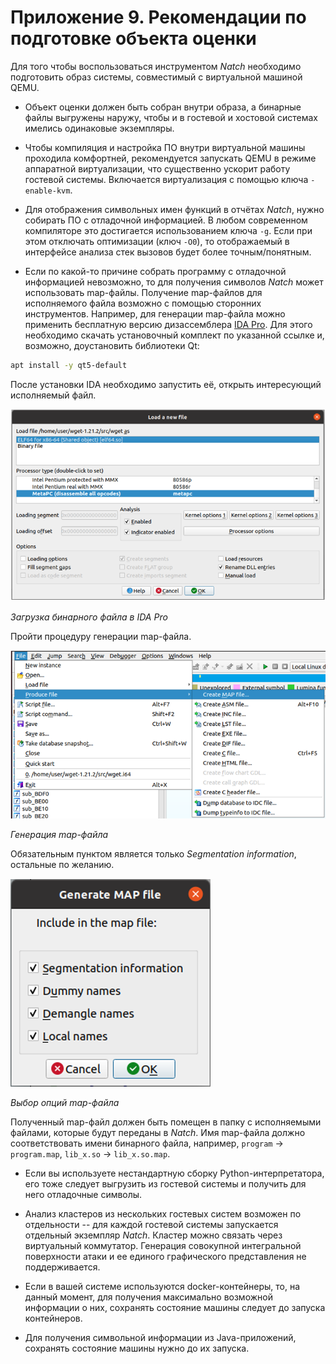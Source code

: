 <div style="page-break-before:always;">
</div>


# <a name="app_preparation"></a>Приложение 9. Рекомендации по подготовке объекта оценки

Для того чтобы воспользоваться инструментом *Natch* необходимо подготовить образ системы,
совместимый с виртуальной машиной QEMU.

* Объект оценки должен быть собран внутри образа, а бинарные файлы выгружены наружу, чтобы
и в гостевой и хостовой системах имелись одинаковые экземпляры.

* Чтобы компиляция и настройка ПО внутри виртуальной машины проходила комфортней, рекомендуется
запускать QEMU в режиме аппаратной виртуализации, что существенно ускорит работу гостевой системы.
Включается виртуализация с помощью ключа `-enable-kvm`.

* Для отображения символьных имен функций в отчётах *Natch*,
нужно собирать ПО с отладочной информацией.
В любом современном компиляторе это достигается использованием ключа `-g`.
Если при этом отключать оптимизации (ключ `-O0`), то отображаемый в интерфейсе анализа стек вызовов будет более точным/понятным.

* Если по какой-то причине собрать программу с отладочной информацией невозможно, то для получения символов *Natch* может использовать
map-файлы. Получение map-файлов для исполняемого файла возможно с помощью сторонних инструментов.
Например, для генерации map-файла можно применить бесплатную версию дизассемблера
[IDA Pro](https://hex-rays.com/ida-free/). Для этого необходимо скачать установочный комплект по указанной ссылке и, возможно,
доустановить библиотеки Qt:
```bash
apt install -y qt5-default
```
После установки IDA необходимо запустить её, открыть интересующий исполняемый файл.

<img src="images/quickstart/ida_map1.png"><figcaption>_Загрузка бинарного файла в IDA Pro_</figcaption>

Пройти процедуру генерации map-файла.

<img src="images/quickstart/ida_map2.png"><figcaption>_Генерация map-файла_</figcaption>

Обязательным пунктом является только *Segmentation information*, остальные по желанию.

<img src="images/quickstart/ida_map3.png"><figcaption>_Выбор опций map-файла_</figcaption>

 Полученный map-файл должен быть помещен в папку с исполняемыми файлами, которые будут переданы в *Natch*.
 Имя map-файла должно соответствовать имени бинарного файла, например, `program` -> `program.map`, `lib_x.so` -> `lib_x.so.map`.

* Если вы используете нестандартную сборку Python-интерпретатора, его тоже следует выгрузить из гостевой системы и получить для него
отладочные символы.

* Анализ кластеров из нескольких гостевых систем возможен по отдельности -- для каждой гостевой системы запускается отдельный экземпляр *Natch*.
Кластер можно связать через виртуальный коммутатор. Генерация совокупной интегральной поверхности атаки и ее единого графического представления не поддерживается.

* Если в вашей системе используются docker-контейнеры, то, на данный момент, для получения максимально возможной
информации о них, сохранять состояние машины следует до запуска контейнеров.

* Для получения символьной информации из Java-приложений, сохранять состояние машины нужно до их запуска.
